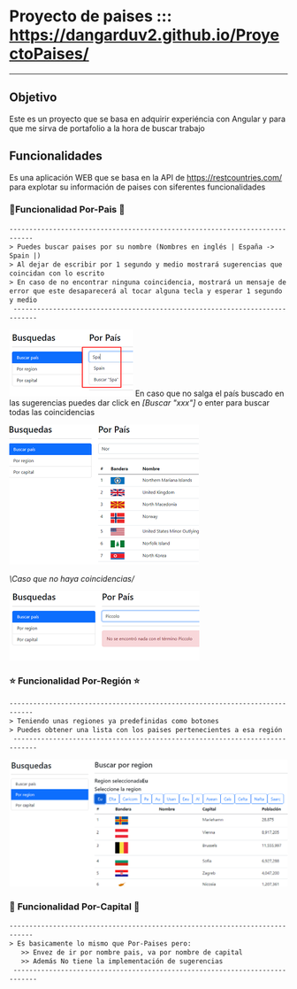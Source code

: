 # Proyecto de paises ::: https://dangarduv2.github.io/ProyectoPaises/

----------------------------------------------------------------
## Objetivo
Este es un proyecto que se basa en adquirir experiéncia con Angular
y para que me sirva de portafolio a la hora de buscar trabajo

## Funcionalidades
Es una aplicación WEB que se basa en la API de https://restcountries.com/ para explotar 
su información de paises con siferentes funcionalidades

### :rocket:**Funcionalidad Por-Pais** :rocket:

    ---------------------------------------------------------------------------- 
    > Puedes buscar paises por su nombre (Nombres en inglés | España -> Spain |)
    > Al dejar de escribir por 1 segundo y medio mostrará sugerencias que coincidan con lo escrito
    > En caso de no encontrar ninguna coincidencia, mostrará un mensaje de error que este desaparecerá al tocar alguna tecla y esperar 1 segundo y medio
     ---------------------------------------------------------------------------- 

![Imagen1](/src/assets/Imagen1.png)
En caso que no salga el país buscado en las sugerencias puedes dar click en *[Buscar "xxx"]* o enter para buscar todas las coincidencias

![Imagen2](/src/assets/Imagen2.png)

*\Caso que no haya coincidencias/*

![Imagen4](/src/assets/Imagen4.png)



### :star: **Funcionalidad Por-Región** :star:

    ---------------------------------------------------------------------------- 
    > Teniendo unas regiones ya predefinidas como botones
    > Puedes obtener una lista con los paises pertenecientes a esa región
     ---------------------------------------------------------------------------- 
![Imagen3](src/assets/Imagen3.png)


### :stars: **Funcionalidad Por-Capital** :stars:

    ---------------------------------------------------------------------------- 
    > Es basicamente lo mismo que Por-Paises pero:
       >> Envez de ir por nombre pais, va por nombre de capital
       >> Además No tiene la implementación de sugerencias
     ---------------------------------------------------------------------------- 
